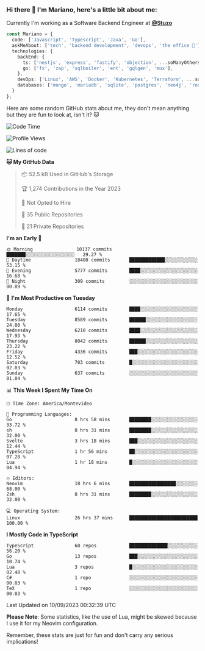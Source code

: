 ### Hi there 👋 I'm Mariano, here's a little bit about me:

Currently I'm working as a Software Backend Engineer at [**@Stuzo**](https://www.stuzo.com/)

```ts
const Mariano = {
  code: ['Javascript', 'Typescript', 'Java', 'Go'],
  askMeAbout: ['tech', 'backend development', 'devops', 'the office 💼'],
  technologies: {
    backEnd: {
      ts: ['nestjs', 'express', 'fastify', 'objection', ...soManyOthersFrameworks],
      go: ['fx', 'zap', 'sqlboiler', 'ent', 'gqlgen', 'mux'],
    },
    devOps: ['Linux', 'AWS', 'Docker', 'Kubernetes', 'Terraform', ...soManyOthersTools],
    databases: ['mongo', 'mariadb', 'sqlite', 'postgres', 'neo4j', 'redis', ...],
  }
};
```

Here are some random GitHub stats about me, they don't mean anything but they are fun to look at, isn't it? 🐱

<!--START_SECTION:waka-->
![Code Time](http://img.shields.io/badge/Code%20Time-1%2C162%20hrs%2021%20mins-blue)

![Profile Views](http://img.shields.io/badge/Profile%20Views-0-blue)

![Lines of code](https://img.shields.io/badge/From%20Hello%20World%20I%27ve%20Written-11.3%20million%20lines%20of%20code-blue)

**🐱 My GitHub Data** 

> 📦 52.5 kB Used in GitHub's Storage 
 > 
> 🏆 1,274 Contributions in the Year 2023
 > 
> 🚫 Not Opted to Hire
 > 
> 📜 35 Public Repositories 
 > 
> 🔑 21 Private Repositories 
 > 
**I'm an Early 🐤** 

```text
🌞 Morning                10137 commits       ███████░░░░░░░░░░░░░░░░░░   29.27 % 
🌆 Daytime                18408 commits       █████████████░░░░░░░░░░░░   53.15 % 
🌃 Evening                5777 commits        ████░░░░░░░░░░░░░░░░░░░░░   16.68 % 
🌙 Night                  309 commits         ░░░░░░░░░░░░░░░░░░░░░░░░░   00.89 % 
```
📅 **I'm Most Productive on Tuesday** 

```text
Monday                   6114 commits        ████░░░░░░░░░░░░░░░░░░░░░   17.65 % 
Tuesday                  8589 commits        ██████░░░░░░░░░░░░░░░░░░░   24.80 % 
Wednesday                6210 commits        ████░░░░░░░░░░░░░░░░░░░░░   17.93 % 
Thursday                 8042 commits        ██████░░░░░░░░░░░░░░░░░░░   23.22 % 
Friday                   4336 commits        ███░░░░░░░░░░░░░░░░░░░░░░   12.52 % 
Saturday                 703 commits         █░░░░░░░░░░░░░░░░░░░░░░░░   02.03 % 
Sunday                   637 commits         ░░░░░░░░░░░░░░░░░░░░░░░░░   01.84 % 
```


📊 **This Week I Spent My Time On** 

```text
🕑︎ Time Zone: America/Montevideo

💬 Programming Languages: 
Go                       8 hrs 58 mins       ████████░░░░░░░░░░░░░░░░░   33.72 % 
sh                       8 hrs 31 mins       ████████░░░░░░░░░░░░░░░░░   32.00 % 
Svelte                   3 hrs 18 mins       ███░░░░░░░░░░░░░░░░░░░░░░   12.44 % 
TypeScript               1 hr 56 mins        ██░░░░░░░░░░░░░░░░░░░░░░░   07.28 % 
Lua                      1 hr 18 mins        █░░░░░░░░░░░░░░░░░░░░░░░░   04.94 % 

🔥 Editors: 
Neovim                   18 hrs 6 mins       █████████████████░░░░░░░░   68.00 % 
Zsh                      8 hrs 31 mins       ████████░░░░░░░░░░░░░░░░░   32.00 % 

💻 Operating System: 
Linux                    26 hrs 37 mins      █████████████████████████   100.00 % 
```

**I Mostly Code in TypeScript** 

```text
TypeScript               68 repos            ██████████████░░░░░░░░░░░   56.20 % 
Go                       13 repos            ███░░░░░░░░░░░░░░░░░░░░░░   10.74 % 
Lua                      3 repos             █░░░░░░░░░░░░░░░░░░░░░░░░   02.48 % 
C#                       1 repo              ░░░░░░░░░░░░░░░░░░░░░░░░░   00.83 % 
TeX                      1 repo              ░░░░░░░░░░░░░░░░░░░░░░░░░   00.83 % 
```




 Last Updated on 10/09/2023 00:32:39 UTC
<!--END_SECTION:waka-->

**Please Note**: Some statistics, like the use of Lua, might be skewed because I use it for my Neovim configuration.

Remember, these stats are just for fun and don't carry any serious implications!
